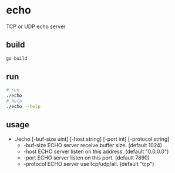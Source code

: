 # echo
TCP or UDP echo server

## build
```bash
go build
```

## run
```bash
# run 
./echo
# help
./echo --help
```

## usage
- ./echo [-buf-size uint] [-host string] [-port int] [-protocol string]
    - -buf-size ECHO server receive buffer size. (default 1024)
    - -host ECHO server listen on this address. (default "0.0.0.0")
    - -port ECHO server listen on this port. (default 7890)
    - -protocol ECHO server use tcp/udp/all. (default "tcp")